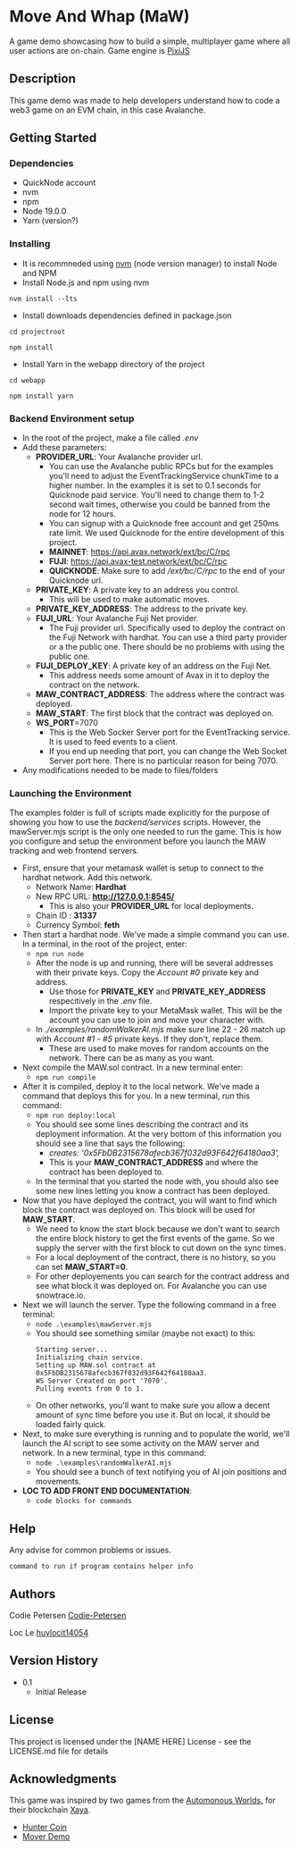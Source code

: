 # Move And Whap (MaW)

A game demo showcasing how to build a simple, multiplayer game where all user actions are on-chain. Game engine is [PixiJS](https://pixijs.com/)

## Description

This game demo was made to help developers understand how to code a web3 game on an EVM chain, in this case Avalanche. 

## Getting Started

### Dependencies

- QuickNode account
- nvm 
- npm 
- Node 19.0.0 
- Yarn (version?)

### Installing
- It is recommneded using [nvm](https://github.com/nvm-sh/nvm#installing-and-updating) (node version manager) to install Node and NPM
- Install Node.js and npm using nvm 
```
nvm install --lts
```
- Install downloads dependencies defined in package.json
```
cd projectroot

npm install
```
- Install Yarn in the webapp directory of the project 
```
cd webapp

npm install yarn
```
### Backend Environment setup

- In the root of the project, make a file called *.env*
- Add these parameters:
    - **PROVIDER_URL**: Your Avalanche provider url.
        - You can use the Avalanche public RPCs but for the examples you'll need to adjust the EventTrackingService chunkTime to a higher number. In the examples it is set to 0.1 seconds for Quicknode paid service. You'll need to change them to 1-2 second wait times, otherwise you could be banned from the node for 12 hours.
        - You can signup with a Quicknode free account and get 250ms rate limit. We used Quicknode for the entire development of this project.
        - **MAINNET**: https://api.avax.network/ext/bc/C/rpc
        - **FUJI**: https://api.avax-test.network/ext/bc/C/rpc
        - **QUICKNODE**: Make sure to add */ext/bc/C/rpc* to the end of your Quicknode url.
    - **PRIVATE_KEY**: A private key to an address you control.
        - This will be used to make automatic moves.
    - **PRIVATE_KEY_ADDRESS**: The address to the private key.
    - **FUJI_URL**: Your Avalanche Fuji Net provider.
        - The Fuji provider url. Specifically used to deploy the contract on the Fuji Network with hardhat. You can use a third party provider or a the public one. There should be no problems with using the public one.
    - **FUJI_DEPLOY_KEY**: A private key of an address on the Fuji Net.
        - This address needs some amount of Avax in it to deploy the contract on the network.
    - **MAW_CONTRACT_ADDRESS**: The address where the contract was deployed.
    - **MAW_START**: The first block that the contract was deployed on.
    - **WS_PORT**=7070
        - This is the Web Socker Server port for the EventTracking service. It is used to feed events to a client.
        - If you end up needing that port, you can change the Web Socket Server port here. There is no particular reason for being 7070.
- Any modifications needed to be made to files/folders

### Launching the Environment

The examples folder is full of scripts made explicitly for the purpose of showing you how to use the *backend/services* scripts. However, the mawServer.mjs script is the only one needed to run the game. This is how you configure and setup the environment before you launch the MAW tracking and web frontend servers.

- First, ensure that your metamask wallet is setup to connect to the hardhat network. Add this network.
    - Network Name: **Hardhat** 
    - New RPC URL: **http://127.0.0.1:8545/**
        - This is also your **PROVIDER_URL** for local deployments.
    - Chain ID : **31337**
    - Currency Symbol: **feth**
- Then start a hardhat node. We've made a simple command you can use. In a terminal, in the root of the project, enter: 
    - ``` npm run node ```
    - After the node is up and running, there will be several addresses with their private keys. Copy the *Account #0* private key and address.
        - Use those for **PRIVATE_KEY** and **PRIVATE_KEY_ADDRESS** respecitively in the *.env* file.
        - Import the private key to your MetaMask wallet. This will be the account you can use to join and move your character with.
    - In *./examples/randomWalkerAI.mjs* make sure line 22 - 26 match up with *Account #1 - #5* private keys. If they don't, replace them.
        - These are used to make moves for random accounts on the network. There can be as many as you want.
- Next compile the MAW.sol contract. In a new terminal enter:
    - ```npm run compile```
- After it is compiled, deploy it to the local network. We've made a command that deploys this for you. In a new terminal, run this command:
    - ```npm run deploy:local```
    - You should see some lines describing the contract and its deployment information. At the very bottom of this information you should see a line that says the following:
        - *creates: '0x5FbDB2315678afecb367f032d93F642f64180aa3',*
        - This is your **MAW_CONTRACT_ADDRESS** and where the contract has been deployed to.
    - In the terminal that you started the node with, you should also see some new lines letting you know a contract has been deployed.
- Now that you have deployed the contract, you will want to find which block the contract was deployed on. This block will be used for **MAW_START**. 
    - We need to know the start block because we don't want to search the entire block history to get the first events of the game. So we supply the server with the first block to cut down on the sync times.
    - For a local deployment of the contract, there is no history, so you can set **MAW_START=0**.
    - For other deployements you can search for the contract address and see what block it was deployed on. For Avalanche you can use snowtrace.io.
- Next we will launch the server. Type the following command in a free terminal:
    - ```node .\examples\mawServer.mjs ```
    - You should see something similar (maybe not exact) to this:
        ```
        Starting server...
        Initializing chain service.
        Setting up MAW.sol contract at 0x5FbDB2315678afecb367f032d93F642f64180aa3.
        WS Server Created on port '7070'.
        Pulling events from 0 to 1.    
        ``` 
    - On other networks, you'll want to make sure you allow a decent amount of sync time before you use it. But on local, it should be loaded fairly quick.
- Next, to make sure everything is running and to populate the world, we'll launch the AI script to see some activity on the MAW server and network. In a new terminal, type in this command:
    - ```node .\examples\randomWalkerAI.mjs```
    - You should see a bunch of text notifying you of AI join positions and movements.
- **LOC TO ADD FRONT END DOCUMENTATION**: 
    - ``` code blocks for commands ```

## Help

Any advise for common problems or issues.
```
command to run if program contains helper info
```

## Authors

Codie Petersen [Codie-Petersen](https://github.com/Codie-Petersen)

Loc Le [huylocit14054](https://github.com/huylocit14054)


## Version History

* 0.1
    * Initial Release

## License

This project is licensed under the [NAME HERE] License - see the LICENSE.md file for details

## Acknowledgments

This game was inspired by two games from the [Automonous Worlds.](https://autonomousworlds.com/) for their blockchain [Xaya](https://xaya.io).
- [Hunter Coin](https://xaya.io/huntercoin)
- [Mover Demo](https://github.com/xaya/xaya_tutorials/wiki/Unity-Mover-Tutorial)
